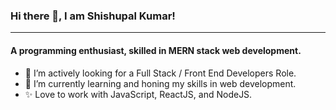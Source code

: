 ### Hi there 👋, I am Shishupal Kumar!
---
#### A programming enthusiast, skilled in MERN stack web development.

- 🔭 I’m actively looking for a Full Stack / Front End Developers Role.
- 🌱 I’m currently learning and honing my skills in web development.
- ✨ Love to work with JavaScript, ReactJS, and NodeJS. 


<!--
**shishupalamigo/shishupalamigo** is a ✨ _special_ ✨ repository because its `README.md` (this file) appears on your GitHub profile.

Here are some ideas to get you started:

- 
- 🌱 I’m currently learning ...
- 👯 I’m looking to collaborate on ...
- 🤔 I’m looking for help with ...
- 💬 Ask me about ...
- 📫 How to reach me: ...
- 😄 Pronouns: ...
- ⚡ Fun fact: ...
-->
